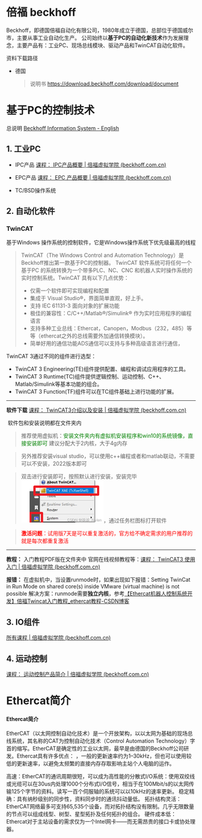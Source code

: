 # 倍福 beckhoff

Beckhoff，即德国倍福自动化有限公司，1980年成立于德国，总部位于德国威尔市，主要从事工业自动化生产。
公司始终以**基于PC的自动化新技术**作为发展理念，主要产品有：工业PC、现场总线模块、驱动产品和TwinCAT自动化软件。

资料下载路径

- 德国

  > 说明书 https://download.beckhoff.com/download/document

# 基于PC的控制技术

总说明 [Beckhoff Information System - English](https://infosys.beckhoff.com/english.php?content=../content/1033/tc3_adsdll2/123110667.html&id=)

## 1. 工业PC

- IPC产品
  [课程： IPC产品概要 | 倍福虚拟学院 (beckhoff.com.cn)](https://tr.beckhoff.com.cn/course/view.php?id=5)

- EPC产品
  [课程： EPC 产品概要 | 倍福虚拟学院 (beckhoff.com.cn)](https://tr.beckhoff.com.cn/course/view.php?id=19)
- TC/BSD操作系统

## 2. 自动化软件

### TwinCAT

基于Windows 操作系统的控制软件，它是Windows操作系统下优先级最高的线程

> TwinCAT（The Windows Control and Automation Technology）是Beckhoff推出第一款基于PC的控制器。
> TwinCAT 软件系统可将任何一个基于PC 的系统转换为一个带多PLC、NC、CNC 和机器人实时操作系统的实时控制系统。TwinCAT 具有以下几点优势：
>
> - 仅需一个软件即可实现编程和配置
> - 集成于 Visual Studio®，界面简单直观，好上手。
> - 支持 IEC 61131-3 面向对象的扩展功能
> - 极佳的兼容性：C/C++/Matlab®/Simulink® 作为实时应用程序的编程语言
> - 支持多种工业总线：Ethercat，Canopen，Modbus（232，485）等等（ethercat之外的总线需要外加通信转换模块）。
> - 简单好用的通信功能ADS通信可以支持与多种高级语言进行通信，

TwinCAT 3通过不同的组件进行选型：

- TwinCAT 3 Engineering(TE)组件提供配置、编程和调试应用程序的工具。
- TwinCAT 3 Runtime(TC)组件提供逻辑控制、运动控制、C++、Matlab/Simulink等基本功能的组合。
- TwinCAT 3 Function(TF)组件可以在TC组件基础上进行功能的扩展。

---

**软件下载**
[课程： TwinCAT3介绍以及安装 | 倍福虚拟学院 (beckhoff.com.cn)](https://tr.beckhoff.com.cn/course/view.php?id=54)

​	软件包和安装说明都在文件夹内



>  推荐使用虚拟机：<font color="green">安装文件夹内有虚拟机安装程序和win10的系统镜像，直接安装即可</font>
> 建议分配大于2内核，大于4g内存

> 另外推荐安装visual studio，可以使用c++编程或者和matlab联动，不需要可以不安装，2022版本即可

> 双击进行安装即可，按照默认进行安装，安装完毕![image-20240813165355791](简要.assets/image-20240813165355791.png)，通过任务栏图标打开软件

> <font color="red">**激活问题**：试用版7天是可以重复激活的，官方给不确定需求的用户推荐的就是每次都重复激活</font>

---

**教程：**
入门教程PDF版在文件夹中
官网在线视频教程等：[课程： TwinCAT3 使用入门 | 倍福虚拟学院 (beckhoff.com.cn)](https://tr.beckhoff.com.cn/course/view.php?id=136)



**报错：**
在虚拟机中，当设置runmode时，如果出现如下报错：Setting TwinCat in Run Mode on shared core(s) inside VMware (virtual machine) is not possible
解决方案：runmode需要**独立内核**，参考[【Ethercat机器人控制系统开发】倍福Twincat入门教程_ethercat教程-CSDN博客](https://blog.csdn.net/ljcyyx/article/details/127701679)



## 3. IO组件

[所有课程 | 倍福虚拟学院 (beckhoff.com.cn)](https://tr.beckhoff.com.cn/course/index.php?categoryid=64)

## 4. 运动控制
[课程： 运动控制产品简介 | 倍福虚拟学院 (beckhoff.com.cn)](https://tr.beckhoff.com.cn/course/view.php?id=89)



#  Ethercat简介

####  Ethercat简介

EtherCAT（以太网控制自动化技术）是一个开放架构，以以太网为基础的现场总线系统，其名称的CAT为控制自动化技术（Control Automation Technology）字首的缩写。EtherCAT是确定性的工业以太网，最早是由德国的Beckhoff公司研发。Ethercat具有许多优点：
，一般的更新速率约为1–30kHz，但也可以使用较低的更新速率，以避免太频繁的直接内存存取影响主站个人电脑的运作。

高速：EtherCAT的通讯周期很短，可以成为高性能的分散式I/O系统：使用双绞线或光缆可以在30us内处理1000个分布式I/O信号，相当于在100Mbit/s的以太网传输125个字节的资料。读写一百个伺服轴的系统可以以10kHz的速率更新。
稳定精确：具有纳秒级别的同步性，资料同步时的通讯抖动量低。
拓扑结构灵活：EtherCAT网络最多可支持65,535个设备，而对拓扑结构没有限制。几乎无限数量的节点可以组成线型、树型、星型拓扑及任何拓扑的组合。
硬件成本低：Ethercat对于主站设备的需求仅为一个Intel网卡——而无需昂贵的接口卡或协处理器。
